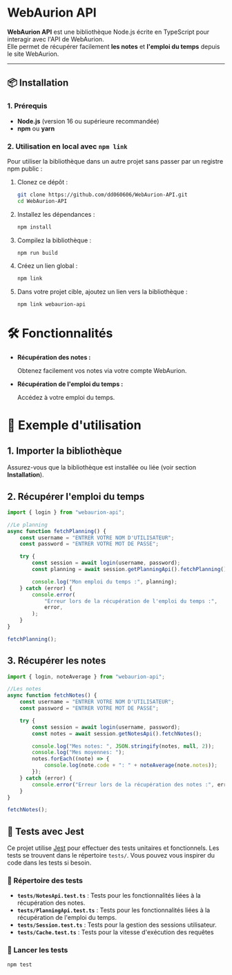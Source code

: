 # WebAurion API

**WebAurion API** est une bibliothèque Node.js écrite en TypeScript pour interagir avec l'API de WebAurion.  
Elle permet de récupérer facilement **les notes** et **l'emploi du temps** depuis le site WebAurion.

---

## 📦 Installation

### 1. Prérequis

-   **Node.js** (version 16 ou supérieure recommandée)
-   **npm** ou **yarn**

### 2. Utilisation en local avec `npm link`

Pour utiliser la bibliothèque dans un autre projet sans passer par un registre npm public :

1. Clonez ce dépôt :

    ```bash
    git clone https://github.com/dd060606/WebAurion-API.git
    cd WebAurion-API
    ```

2. Installez les dépendances :

    ```bash
    npm install
    ```

3. Compilez la bibliothèque :

    ```bash
    npm run build
    ```

4. Créez un lien global :

    ```bash
    npm link
    ```

5. Dans votre projet cible, ajoutez un lien vers la bibliothèque :

    ```bash
    npm link webaurion-api
    ```

# 🛠️ Fonctionnalités

-   **Récupération des notes :**

    Obtenez facilement vos notes via votre compte WebAurion.

-   **Récupération de l'emploi du temps :**

    Accédez à votre emploi du temps.

# 📘 Exemple d'utilisation

## 1. Importer la bibliothèque

Assurez-vous que la bibliothèque est installée ou liée (voir section **Installation**).

## 2. Récupérer l'emploi du temps

```typescript
import { login } from "webaurion-api";

//Le planning
async function fetchPlanning() {
    const username = "ENTRER VOTRE NOM D'UTILISATEUR";
    const password = "ENTRER VOTRE MOT DE PASSE";

    try {
        const session = await login(username, password);
        const planning = await session.getPlanningApi().fetchPlanning();

        console.log("Mon emploi du temps :", planning);
    } catch (error) {
        console.error(
            "Erreur lors de la récupération de l'emploi du temps :",
            error,
        );
    }
}

fetchPlanning();
```

## 3. Récupérer les notes

```typescript
import { login, noteAverage } from "webaurion-api";

//Les notes
async function fetchNotes() {
    const username = "ENTRER VOTRE NOM D'UTILISATEUR";
    const password = "ENTRER VOTRE MOT DE PASSE";

    try {
        const session = await login(username, password);
        const notes = await session.getNotesApi().fetchNotes();

        console.log("Mes notes: ", JSON.stringify(notes, null, 2));
        console.log("Mes moyennes: ");
        notes.forEach((note) => {
            console.log(note.code + ": " + noteAverage(note.notes));
        });
    } catch (error) {
        console.error("Erreur lors de la récupération des notes :", error);
    }
}

fetchNotes();
```

## 🧪 Tests avec Jest

Ce projet utilise [Jest](https://jestjs.io/) pour effectuer des tests unitaires et fonctionnels. Les tests se trouvent dans le répertoire `tests/`.
Vous pouvez vous inspirer du code dans les tests si besoin.

### 📂 Répertoire des tests

-   **`tests/NotesApi.test.ts`** : Tests pour les fonctionnalités liées à la récupération des notes.
-   **`tests/PlanningApi.test.ts`** : Tests pour les fonctionnalités liées à la récupération de l'emploi du temps.
-   **`tests/Session.test.ts`** : Tests pour la gestion des sessions utilisateur.
-   **`tests/Cache.test.ts`** : Tests pour la vitesse d'exécution des requêtes

### 🚀 Lancer les tests

```bash
npm test
```
